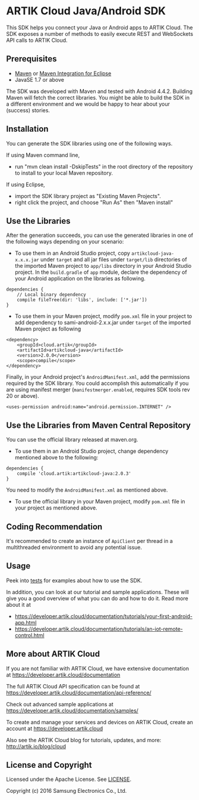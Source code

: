 ARTIK Cloud Java/Android SDK
================
This SDK helps you connect your Java or Android apps to ARTIK Cloud. The SDK exposes a number of methods to easily execute REST and WebSockets API calls to ARTIK Cloud. 

Prerequisites
-------------

 * [Maven](http://maven.apache.org/) or [Maven Integration for Eclipse](https://www.eclipse.org/m2e/)
 * JavaSE 1.7 or above 

The SDK was developed with Maven and tested with Android 4.4.2. Building Maven will fetch the correct libraries. You might be able to build the SDK in a different environment and we would be happy to hear about your (success) stories.

Installation
---------------------

You can generate the SDK libraries using one of the following ways. 

If using Maven command line,
- run "mvn clean install -DskipTests" in the root directory of the repository to install to your local Maven repository.

If using Eclipse, 
- import the SDK library project as "Existing Maven Projects".
- right click the project, and choose "Run As" then "Maven install"

Use the Libraries
---------------------

After the generation succeeds, you can use the generated libraries in one of the following ways depending on your scenario:

- To use them in an Android Studio project, copy `artikcloud-java-x.x.x.jar` under `target` and all jar files under `target/lib` directories of the imported Maven project to `app/libs` directory in your Android Studio project. In the `build.gradle` of `app` module, declare the dependency of your Android application on the libraries as following.

~~~
dependencies {
    // Local binary dependency
    compile fileTree(dir: 'libs', include: ['*.jar'])
}
~~~

- To use them in your Maven project, modify `pom.xml` file in your project to add dependency to sami-android-2.x.x.jar under `target` of the imported Maven project as following

~~~
<dependency>
    <groupId>cloud.artik</groupId>
    <artifactId>artikcloud-java</artifactId>
    <version>2.0.0</version>
    <scope>compile</scope>
</dependency>
~~~

Finally, in your Android project's `AndroidManifest.xml`, add the permissions required by the SDK library. You could accomplish this automatically if you are using manifest merger (`manifestmerger.enabled`, requires SDK tools rev 20 or above).

~~~
<uses-permission android:name="android.permission.INTERNET" />
~~~

Use the Libraries from Maven Central Repository
---------------------

You can use the official library released at maven.org.

- To use them in an Android Studio project, change dependency mentioned above to the following:

~~~
dependencies {
    compile 'cloud.artik:artikcloud-java:2.0.3'
}
~~~

You need to modify the `AndroidManifest.xml` as mentioned above.

- To use the official library in your Maven project, modify `pom.xml` file in your project as mentioned above.

Coding Recommendation
------

It's recommended to create an instance of `ApiClient` per thread in a multithreaded environment to avoid any potential issue.

Usage
------

Peek into [tests](https://github.com/artikcloud/artikcloud-java/tree/master/src/test/java/cloud/artik) for examples about how to use the SDK.

In addition, you can look at our tutorial and sample applications. These will give you a good overview of what you can do and how to do it. Read more about it at

- https://developer.artik.cloud/documentation/tutorials/your-first-android-app.html
- https://developer.artik.cloud/documentation/tutorials/an-iot-remote-control.html

More about ARTIK Cloud
----------------------

If you are not familiar with ARTIK Cloud, we have extensive documentation at https://developer.artik.cloud/documentation

The full ARTIK Cloud API specification can be found at https://developer.artik.cloud/documentation/api-reference/

Check out advanced sample applications at https://developer.artik.cloud/documentation/samples/

To create and manage your services and devices on ARTIK Cloud, create an account at https://developer.artik.cloud

Also see the ARTIK Cloud blog for tutorials, updates, and more: http://artik.io/blog/cloud

License and Copyright
---------------------

Licensed under the Apache License. See [LICENSE](https://github.com/artikcloud/artikcloud-java/blob/master/LICENSE).

Copyright (c) 2016 Samsung Electronics Co., Ltd.
